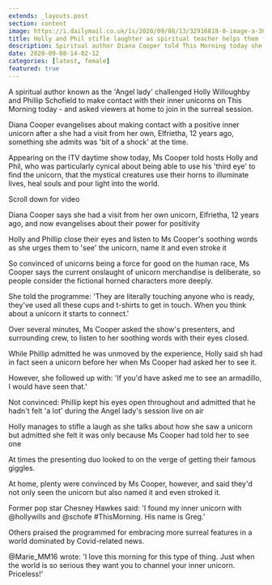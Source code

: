 ```yaml
---
extends: _layouts.post
section: content
image: https://i.dailymail.co.uk/1s/2020/09/08/13/32916818-0-image-a-30_1599568999192.jpg 
title: Holly and Phil stifle laughter as spiritual teacher helps them find their inner unicorn 
description: Spiritual author Diana Cooper told This Morning today she found her inner unicorn, named Elfrietha, 12 years ago as she encouraged hosts Holly Willoughby and Phillip Schofield to find theirs. 
date: 2020-09-08-14-02-12 
categories: [latest, female] 
featured: true 
--- 
```

A spiritual author known as the 'Angel lady' challenged Holly Willoughby and Phillip Schofield to make contact with their inner unicorns on This Morning today - and asked viewers at home to join in the surreal session. 

Diana Cooper evangelises about making contact with a positive inner unicorn after a she had a visit from her own, Elfrietha, 12 years ago, something she admits was 'bit of a shock' at the time.

Appearing on the ITV daytime show today, Ms Cooper told hosts Holly and Phil, who was particularly cynical about being able to use his 'third eye' to find the unicorn, that the mystical creatures use their horns to illuminate lives, heal souls and pour light into the world. 

Scroll down for video 

Diana Cooper says she had a visit from her own unicorn, Elfrietha, 12 years ago, and now evangelises about their power for positivity

Holly and Phillip close their eyes and listen to Ms Cooper's soothing words as she urges them to 'see' the unicorn, name it and even stroke it 



So convinced of unicorns being a force for good on the human race, Ms Cooper says the current onslaught of unicorn merchandise is deliberate, so people consider the fictional horned characters more deeply.

She told the programme: 'They are literally touching anyone who is ready, they've used all these cups and t-shirts to get in touch. When you think about a unicorn it starts to connect.'

Over several minutes, Ms Cooper asked the show's presenters, and surrounding crew, to listen to her soothing words with their eyes closed. 

While Phillip admitted he was unmoved by the experience, Holly said sh had in fact seen a unicorn before her when Ms Cooper had asked her to see it. 

However, she followed up with: 'If you'd have asked me to see an armadillo, I would have seen that.' 







Not convinced: Phillip kept his eyes open throughout and admitted that he hadn't felt 'a lot' during the Angel lady's session live on air

Holly manages to stifle a laugh as she talks about how she saw a unicorn but admitted she felt it was only because Ms Cooper had told her to see one

At times the presenting duo looked to on the verge of getting their famous giggles.  

At home, plenty were convinced by Ms Cooper, however, and said they'd not only seen the unicorn but also named it and even stroked it. 

Former pop star Chesney Hawkes said: 'I found my inner unicorn with @hollywills and @schofe #ThisMorning. His name is Greg.'

Others praised the programmed for embracing more surreal features in a world dominated by Covid-related news. 

@Marie_MM16 wrote: 'I love this morning for this type of thing. Just when the world is so serious they want you to channel your inner unicorn. Priceless!' 

